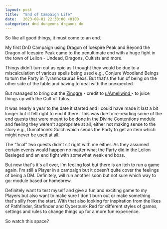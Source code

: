 ```yaml
---
layout: post
title:  "End of Campaign Life"
date:   2023-08-01 22:30:00 +0100
categories: dnd dungeons drgaons dm 
---
```


So like all good things, it must come to an end.

My first DnD Campaign using Dragon of Icespire Peak and Beyond the Dragon of Icespire Peak came to the penultimate end with a huge fight in the town of Leilon - Undead, Dragons, Cultists and more.

Things didn't turn out as epic as I thought they would be due to a miscalculation of various spells being used e.g., Conjure Woodland Beings to turn the Party in Tyrannosaurus Rexs. But that's the fun of being on the other side of the table and having to deal with the unexpected.

But managed to bring out the [Zinogre](https://www.dndbeyond.com/monsters/3657578-zinogre) - credit to [u/Amellwind ](https://www.reddit.com/user/Amellwind/) - to juice things up with the Cult of Talos.

It was nearly a year to the date it started and I could have made it last a bit longer but it felt right to end it there. This was due to re-reading some of the end quests that were meant to be done in the Divine Contentions module and feeling they weren't appropriate at all, either not making sense to the story e.g., Dumathoin’s Gulch which sends the Party to get an item which might never be used at all.

The "final" two quests didn't sit right with me either. As they assumed certain events would happen no matter what the Party did in the Leilon Besieged and an end fight with somewhat weak end boss.

But now that's it's all over, I'm feeling lost but there is an itch to run a game again. I'm still a Player in a campaign but it doesn't quite cover the feelings of being a DM. Definitely, will run another soon but not sure which way to go: module based or homebrew.

Definitely want to test myself and give a fun and exciting game to my Players but also want to make sure I don't burn out or make something that's silly from the start. With that also looking for inspiration from the likes of Pathfinder, Starfinder and Cyberpunk Red for different styles of games, settings and rules to change things up for a more fun experience.

So watch this space?

